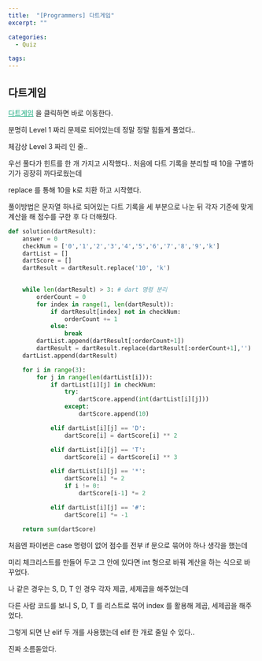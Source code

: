 ```yaml
---
title:  "[Programmers] 다트게임"
excerpt: ""

categories:
  - Quiz

tags:
---
```


## 다트게임

<a href="https://programmers.co.kr/learn/courses/30/lessons/17682" style="color:#0FA678" target="_blank">다트게임</a> 을 클릭하면 바로 이동한다.

분명히 Level 1 짜리 문제로 되어있는데 정말 정말 힘들게 풀었다..

체감상 Level 3 짜리 인 줄..

우선 풀다가 힌트를 한 개 가지고 시작했다.. 처음에 다트 기록을 분리할 때 10을 구별하기가 굉장히 까다로웠는데

replace 를 통해 10을 k로 치환 하고 시작했다.

풀이방법은 문자열 하나로 되어있는 다트 기록을 세 부분으로 나눈 뒤 각자 기준에 맞게 계산을 해 점수를 구한 후 다 더해줬다.

```python
def solution(dartResult):
	answer = 0
	checkNum = ['0','1','2','3','4','5','6','7','8','9','k']
	dartList = []
	dartScore = []
	dartResult = dartResult.replace('10', 'k')

	
	while len(dartResult) > 3: # dart 명령 분리
		orderCount = 0
		for index in range(1, len(dartResult)):
			if dartResult[index] not in checkNum:
				orderCount += 1
			else:
				break
		dartList.append(dartResult[:orderCount+1])
		dartResult = dartResult.replace(dartResult[:orderCount+1],'')
	dartList.append(dartResult)

	for i in range(3):
		for j in range(len(dartList[i])):
			if dartList[i][j] in checkNum:
				try:
					dartScore.append(int(dartList[i][j]))
				except:
					dartScore.append(10)

			elif dartList[i][j] == 'D':
				dartScore[i] = dartScore[i] ** 2

			elif dartList[i][j] == 'T':
				dartScore[i] = dartScore[i] ** 3

			elif dartList[i][j] == '*':
				dartScore[i] *= 2
				if i != 0:
					dartScore[i-1] *= 2

			elif dartList[i][j] == '#':
				dartScore[i] *= -1

	return sum(dartScore)
```

처음엔 파이썬은 case 명령이 없어 점수를 전부 if 문으로 묶어야 하나 생각을 했는데

미리 체크리스트를 만들어 두고 그 안에 있다면 int 형으로 바꿔 계산을 하는 식으로 바꾸었다.

나 같은 경우는 S, D, T 인 경우 각자 제곱, 세제곱을 해주었는데

다른 사람 코드를 보니 S, D, T 를 리스트로 묶어 index 를 활용해 제곱, 세제곱을 해주었다.

그렇게 되면 난 elif 두 개를 사용했는데 elif 한 개로 줄일 수 있다..

진짜 소름돋았다.